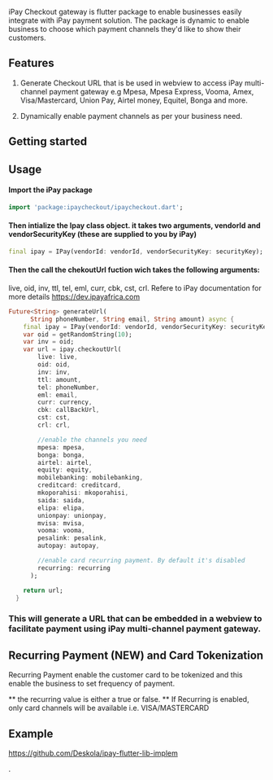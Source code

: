 <!-- 
This README describes the package. If you publish this package to pub.dev,
this README's contents appear on the landing page for your package.

For information about how to write a good package README, see the guide for
[writing package pages](https://dart.dev/guides/libraries/writing-package-pages). 

For general information about developing packages, see the Dart guide for
[creating packages](https://dart.dev/guides/libraries/create-library-packages)
and the Flutter guide for
[developing packages and plugins](https://flutter.dev/developing-packages). 
-->

iPay Checkout gateway is flutter package to enable businesses easily integrate with iPay payment solution. The package is dynamic to enable business to choose which payment
channels they'd like to show their customers. 

## Features

1) Generate Checkout URL that is be used in webview to access iPay multi-channel payment gateway e.g Mpesa, Mpesa Express, Vooma, Amex, Visa/Mastercard, Union Pay, Airtel money, Equitel, Bonga and more.

2) Dynamically enable payment channels as per your business need.

## Getting started



## Usage

#### Import the iPay package
```dart
import 'package:ipaycheckout/ipaycheckout.dart'; 
```

#### Then intialize the Ipay class object. it takes two arguments, vendorId and vendorSecurityKey (these are supplied to you by iPay)
```dart
final ipay = IPay(vendorId: vendorId, vendorSecurityKey: securityKey);
```

#### Then the call the chekoutUrl fuction wich takes the following arguments:
live, oid, inv, ttl, tel, eml, curr, cbk, cst, crl.
Refere to iPay documentation for more details https://dev.ipayafrica.com
```dart
Future<String> generateUrl(
      String phoneNumber, String email, String amount) async {
    final ipay = IPay(vendorId: vendorId, vendorSecurityKey: securityKey);
    var oid = getRandomString(10);
    var inv = oid;
    var url = ipay.checkoutUrl(
        live: live,
        oid: oid,
        inv: inv,
        ttl: amount,
        tel: phoneNumber,
        eml: email,
        curr: currency,
        cbk: callBackUrl,
        cst: cst,
        crl: crl,

        //enable the channels you need 
        mpesa: mpesa,
        bonga: bonga,
        airtel: airtel,
        equity: equity,
        mobilebanking: mobilebanking,
        creditcard: creditcard,
        mkoporahisi: mkoporahisi,
        saida: saida,
        elipa: elipa,
        unionpay: unionpay,
        mvisa: mvisa,
        vooma: vooma,
        pesalink: pesalink,
        autopay: autopay,

        //enable card recurring payment. By default it's disabled 
        recurring: recurring
      );

    return url;
  }
```

### This will generate a URL that can be embedded in a webview  to facilitate payment using iPay multi-channel payment gateway.

## Recurring Payment (NEW) and Card Tokenization
Recurring Payment enable the customer card to be tokenized and this enable the business to set frequency of payment.

** the recurring value is either a true or false.
** If Recurring is enabled, only card channels will be available i.e. VISA/MASTERCARD

## Example
https://github.com/Deskola/ipay-flutter-lib-implem

.
